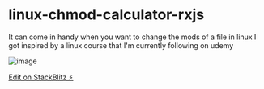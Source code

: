 # linux-chmod-calculator-rxjs

It can come in handy when you want to change the mods of a file in linux
I got inspired by a linux course that I'm currently following on udemy

![image](https://user-images.githubusercontent.com/75813215/221420905-365cd1e2-0b6c-4d8a-870a-5f846049de4f.png)


[Edit on StackBlitz ⚡️](https://stackblitz.com/edit/rxjs-ysht3y)
